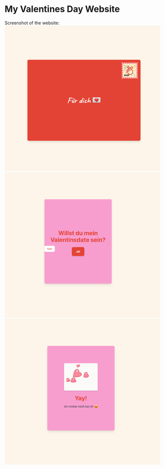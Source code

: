 # My Valentines Day Website

Screenshot of the website:
![Page1](./src/assets/screen1.png)
![Page2](./src/assets/screen2.png)
![Page3](./src/assets/screen3.png)


